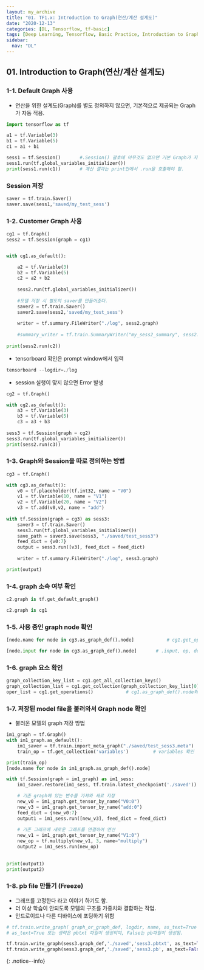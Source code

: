 ```yaml
---
layout: my_archive
title: "01. TF1.x: Introduction to Graph(연산/계산 설계도)"
date: "2020-12-13"
categories: [DL, Tensorflow, tf-basic]
tags: [Deep Learning, Tensorflow, Basic Practice, Introduction to Graph, what graph is in tensorflow 1.x]
sidebar:
  nav: "DL"
---
```


## 01. Introduction to Graph(연산/계산 설계도)

### 1-1. Default Graph 사용
- 연산을 위한 설계도(Graph)를 별도 정의하지 않으면, 기본적으로 제공되는 Graph가 자동 적용.

```python
import tensorflow as tf

a1 = tf.Variable(3)
b1 = tf.Variable(5)
c1 = a1 + b1

sess1 = tf.Session()       #.Session() 괄호에 아무것도 없으면 기본 Graph가 자동 적용됨.
sess1.run(tf.global_variables_initializer())
print(sess1.run(c1))       # 계산 결과는 print안에서 .run을 호출해야 함.
```

### Session 저장
```python
saver = tf.train.Saver()
saver.save(sess1,'saved/my_test_sess')
```


### 1-2. Customer Graph 사용
```python
cg1 = tf.Graph()
sess2 = tf.Session(graph = cg1)


with cg1.as_default():

    a2 = tf.Variable(3)
    b2 = tf.Variable(5)
    c2 = a2 + b2
    
    sess2.run(tf.global_variables_initializer())
    
    #모델 저장 시 별도의 saver를 만들어준다.
    saver2 = tf.train.Saver()
    saver2.save(sess2,'saved/my_test_sess') 
    
    writer = tf.summary.FileWriter("./log", sess2.graph)
    
    #summary_writer = tf.train.SummaryWriter("my_sess2_summary", sess2.graph)
    
print(sess2.run(c2))
```

- tensorboard 확인은 prompt window에서 입력
```python
tensorboard --logdir=./log
```

- session 실행이 맞지 않으면 Error 발생

```python
cg2 = tf.Graph()

with cg2.as_default():
    a3 = tf.Variable(3)
    b3 = tf.Variable(5)
    c3 = a3 + b3
    
sess3 = tf.Session(graph = cg2)
sess3.run(tf.global_variables_initializer())
print(sess2.run(c3))
```

### 1-3. Graph와 Session을 따로 정의하는 방법

```python
cg3 = tf.Graph()

with cg3.as_default():
    v0 = tf.placeholder(tf.int32, name = "V0")
    v1 = tf.Variable(10, name = "V1")
    v2 = tf.Variable(20, name = "V2")
    v3 = tf.add(v0,v2, name = "add")
    
with tf.Session(graph = cg3) as sess3:
    saver3 = tf.train.Saver()
    sess3.run(tf.global_variables_initializer())
    save_path = saver3.save(sess3, "./saved/test_sess3")
    feed_dict = {v0:7}
    output = sess3.run([v3], feed_dict = feed_dict)
    
    writer = tf.summary.FileWriter("./log", sess3.graph)

print(output)
```

### 1-4. graph 소속 여부 확인

```python
c2.graph is tf.get_default_graph()

c2.graph is cg1
```


### 1-5. 사용 중인 graph node 확인

```python
[node.name for node in cg3.as_graph_def().node]            # cg1.get_operations() 와 동일 결과

[node.input for node in cg3.as_graph_def().node]       # .input, op, device, attr 등 확인 가능
```

### 1-6. graph 요소 확인

```python
graph_collection_key_list = cg1.get_all_collection_keys()
graph_collection_list = cg1.get_collection(graph_collection_key_list[0])
oper_list = cg1.get_operations()            # cg1.as_graph_def().node와 동일 결과
```

### 1-7. 저장된 model file을 불러와서 Graph node 확인
- 불러온 모델의 graph 저장 방법

```python
im1_graph = tf.Graph()
with im1_graph.as_default():
    im1_saver = tf.train.import_meta_graph("./saved/test_sess3.meta")
    train_op = tf.get_collection('variables')         # variables 확인

print(train_op)
[node.name for node in im1_graph.as_graph_def().node] 
```

```python
with tf.Session(graph = im1_graph) as im1_sess:
    im1_saver.restore(im1_sess, tf.train.latest_checkpoint('./saved'))

    # 기존 graph에 있는 변수를 가져와 새로 지정
    new_v0 = im1_graph.get_tensor_by_name("V0:0")
    new_v3 = im1_graph.get_tensor_by_name("add:0")
    feed_dict = {new_v0:7}
    output1 = im1_sess.run([new_v3], feed_dict = feed_dict)
    
    # 기존 그래프에 새로운 그래프를 연결하여 연산
    new_v1 = im1_graph.get_tensor_by_name("V1:0")
    new_op = tf.multiply(new_v1, 3, name="multiply")
    output2 = im1_sess.run(new_op)    
    
        
print(output1)
print(output2)
```

### 1-8. pb file 만들기 (Freeze)
- 그래프를 고정한다 라고 이야기 하기도 함.
- 더 이상 학습이 안되도록 모델의 구조를 가중치와 결합하는 작업.
- 안드로이드나 다른 디바이스에 포팅하기 위함

```python
# tf.train.write_graph( graph_or_graph_def, logdir, name, as_text=True )
# as_text=True 또는 생략은 pbtxt 파일이 생성되며, False는 pb파일이 생성됨.

tf.train.write_graph(sess3.graph_def,'./saved','sess3.pbtxt', as_text=True)
tf.train.write_graph(sess3.graph_def,'./saved','sess3.pb', as_text=False)
```



{: .notice--info}